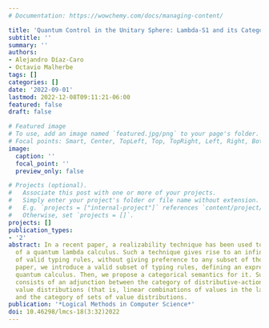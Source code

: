 ```yaml
---
# Documentation: https://wowchemy.com/docs/managing-content/

title: 'Quantum Control in the Unitary Sphere: Lambda-S1 and its Categorical Model'
subtitle: ''
summary: ''
authors:
- Alejandro Díaz-Caro
- Octavio Malherbe
tags: []
categories: []
date: '2022-09-01'
lastmod: 2022-12-08T09:11:21-06:00
featured: false
draft: false

# Featured image
# To use, add an image named `featured.jpg/png` to your page's folder.
# Focal points: Smart, Center, TopLeft, Top, TopRight, Left, Right, BottomLeft, Bottom, BottomRight.
image:
  caption: ''
  focal_point: ''
  preview_only: false

# Projects (optional).
#   Associate this post with one or more of your projects.
#   Simply enter your project's folder or file name without extension.
#   E.g. `projects = ["internal-project"]` references `content/project/deep-learning/index.md`.
#   Otherwise, set `projects = []`.
projects: []
publication_types:
- '2'
abstract: In a recent paper, a realizability technique has been used to give a semantics
  of a quantum lambda calculus. Such a technique gives rise to an infinite number
  of valid typing rules, without giving preference to any subset of those. In this
  paper, we introduce a valid subset of typing rules, defining an expressive enough
  quantum calculus. Then, we propose a categorical semantics for it. Such a semantics
  consists of an adjunction between the category of distributive-action spaces of
  value distributions (that is, linear combinations of values in the lambda calculus),
  and the category of sets of value distributions.
publication: '*Logical Methods in Computer Science*'
doi: 10.46298/lmcs-18(3:32)2022
---
```

